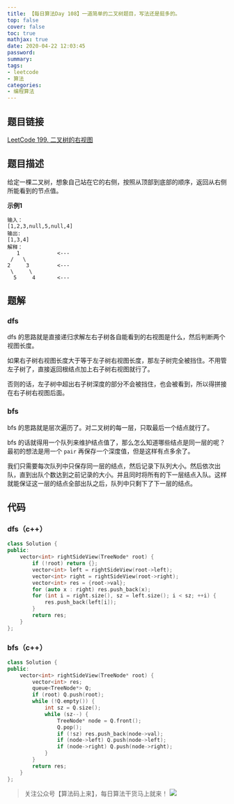 ```yaml
---
title: 【每日算法Day 108】一道简单的二叉树题目，写法还是挺多的。
top: false
cover: false
toc: true
mathjax: true
date: 2020-04-22 12:03:45
password:
summary:
tags:
- leetcode
- 算法
categories:
- 编程算法
---
```


## 题目链接
[LeetCode 199. 二叉树的右视图](https://leetcode-cn.com/problems/binary-tree-right-side-view/ "LeetCode 199. 二叉树的右视图")

## 题目描述
给定一棵二叉树，想象自己站在它的右侧，按照从顶部到底部的顺序，返回从右侧所能看到的节点值。

**示例1**
```text
输入：
[1,2,3,null,5,null,4]
输出:
[1,3,4]
解释：
   1            <---
 /   \
2     3         <---
 \     \
  5     4       <---
```

## 题解
### dfs
dfs 的思路就是直接递归求解左右子树各自能看到的右视图是什么，然后判断两个视图长度。

如果右子树右视图长度大于等于左子树右视图长度，那左子树完全被挡住。不用管左子树了，直接返回根结点加上右子树右视图就行了。

否则的话，左子树中超出右子树深度的部分不会被挡住，也会被看到，所以得拼接在右子树右视图后面。

### bfs
bfs 的思路就是层次遍历了。对二叉树的每一层，只取最后一个结点就行了。

bfs 的话就得用一个队列来维护结点值了，那么怎么知道哪些结点是同一层的呢？最初的想法是用一个 `pair` 再保存一个深度值，但是这样有点多余了。

我们只需要每次队列中只保存同一层的结点，然后记录下队列大小。然后依次出队，直到出队个数达到之前记录的大小。并且同时将所有的下一层结点入队。这样就能保证这一层的结点全部出队之后，队列中只剩下了下一层的结点。

## 代码
### dfs（c++）
```cpp
class Solution {
public:
    vector<int> rightSideView(TreeNode* root) {
        if (!root) return {};
        vector<int> left = rightSideView(root->left);
        vector<int> right = rightSideView(root->right);
        vector<int> res = {root->val};
        for (auto x : right) res.push_back(x);
        for (int i = right.size(), sz = left.size(); i < sz; ++i) {
            res.push_back(left[i]);
        }
        return res;
    }
};
```

### bfs（c++）
```cpp
class Solution {
public:
    vector<int> rightSideView(TreeNode* root) {
        vector<int> res;
        queue<TreeNode*> Q;
        if (root) Q.push(root);
        while (!Q.empty()) {
            int sz = Q.size();
            while (sz--) {
                TreeNode* node = Q.front();
                Q.pop();
                if (!sz) res.push_back(node->val);
                if (node->left) Q.push(node->left);
                if (node->right) Q.push(node->right);
            }
        }
        return res;
    }
};
```

> 关注公众号【算法码上来】，每日算法干货马上就来！
![](/medias/contact.jpg)